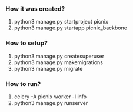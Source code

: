 ### How it was created?

1. python3 manage.py startproject picnix
2. python3 manage.py startapp picnix_backbone

### How to setup?

1. python3 manage.py createsuperuser
2. python3 manage.py makemigrations
3. python3 manage.py migrate

### How to run?

1. celery -A picnix worker -l info
2. python3 manage.py runserver
